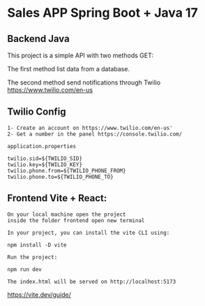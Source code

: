 # Sales APP Spring Boot + Java 17

## Backend Java

This project is a simple API with two methods GET:

The first method list data from a database.

The second method send notifications through Twilio
https://www.twilio.com/en-us

## Twilio Config
````
1- Create an account on https://www.twilio.com/en-us'
2- Get a number in the panel https://console.twilio.com/

application.properties

twilio.sid=${TWILIO_SID}
twilio.key=${TWILIO_KEY}
twilio.phone.from=${TWILIO_PHONE_FROM}
twilio.phone.to=${TWILIO_PHONE_TO}

````
## Frontend Vite + React:

````
On your local machine open the project
inside the folder frontend open new terminal

In your project, you can install the vite CLI using:

npm install -D vite

Run the project:

npm run dev  

The index.html will be served on http://localhost:5173
````

https://vite.dev/guide/
